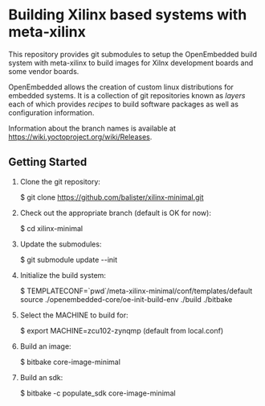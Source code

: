 Building Xilinx based systems with meta-xilinx
=============================================
This repository provides git submodules to setup the OpenEmbedded build system
with meta-xilinx to build images for Xilnx development boards and some vendor
boards.

OpenEmbedded allows the creation of custom linux distributions for embedded
systems. It is a collection of git repositories known as *layers* each of
which provides *recipes* to build software packages as well as configuration
information.

Information about the branch names is available at
https://wiki.yoctoproject.org/wiki/Releases.

Getting Started
---------------

1. Clone the git repository:

    $ git clone https://github.com/balister/xilinx-minimal.git

2. Check out the appropriate branch (default is OK for now):

    $ cd xilinx-minimal

3. Update the submodules:

    $ git submodule update --init

4. Initialize the build system:

    $ TEMPLATECONF=\`pwd\`/meta-xilinx-minimal/conf/templates/default  source ./openembedded-core/oe-init-build-env ./build ./bitbake

5. Select the MACHINE to build for:

    $ export MACHINE=zcu102-zynqmp   (default from local.conf)

6. Build an image:

    $ bitbake core-image-minimal

8. Build an sdk:

    $ bitbake -c populate_sdk core-image-minimal


